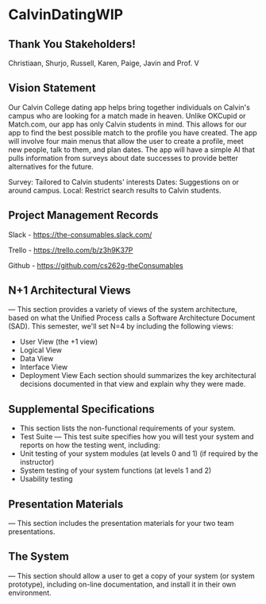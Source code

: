 # CalvinDatingWIP

Thank You Stakeholders!
------------------------
Christiaan, Shurjo, Russell, Karen, Paige, Javin and Prof. V

Vision Statement
------------------------
Our Calvin College dating app helps bring together individuals on Calvin's campus who are looking for a match made in heaven. Unlike OKCupid or Match.com, our app has only Calvin students in mind. This allows for our app to find the best possible match to the profile you have created. The app will involve four main menus that allow the user to create a profile, meet new people, talk to them, and plan dates. The app will have a simple AI that pulls information from surveys about date successes to provide better alternatives for the future.

Survey: Tailored to Calvin students' interests
Dates: Suggestions on or around campus.
Local: Restrict search results to Calvin students.

Project Management Records
------------------------
Slack  - https://the-consumables.slack.com/

Trello - https://trello.com/b/z3h9K37P

Github - https://github.com/cs262g-theConsumables

N+1 Architectural Views 
------------------------
— This section provides a variety of views of the system architecture, based on what the Unified Process calls a Software Architecture Document (SAD). This semester, we'll set N=4 by including the following views:
- User View (the +1 view)
- Logical View
- Data View
- Interface View
- Deployment View
Each section should summarizes the key architectural decisions documented in that view and explain why they were made.

Supplemental Specifications 
------------------------
- This section lists the non-functional requirements of your system.
- Test Suite — This test suite specifies how you will test your system and reports on how the testing went, including:
- Unit testing of your system modules (at levels 0 and 1) (if required by the instructor)
- System testing of your system functions (at levels 1 and 2)
- Usability testing

Presentation Materials 
------------------------
— This section includes the presentation materials for your two team presentations.

The System
------------------------
— This section should allow a user to get a copy of your system (or system prototype), including on-line documentation, and install it in their own environment.
